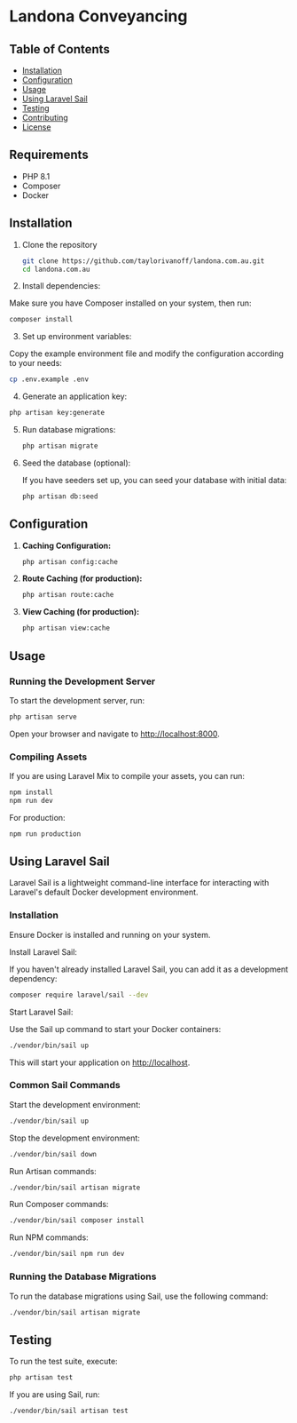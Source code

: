 # Landona Conveyancing

## Table of Contents

- [Installation](#installation)
- [Configuration](#configuration)
- [Usage](#usage)
- [Using Laravel Sail](#using-laravel-sail)
- [Testing](#testing)
- [Contributing](#contributing)
- [License](#license)

## Requirements
- PHP 8.1
- Composer
- Docker

## Installation

1. Clone the repository

   ```sh
   git clone https://github.com/taylorivanoff/landona.com.au.git
   cd landona.com.au
   ```

2. Install dependencies:

Make sure you have Composer installed on your system, then run:

```sh
composer install
```

3. Set up environment variables:

Copy the example environment file and modify the configuration according to your needs:

```sh
cp .env.example .env
```

4. Generate an application key:

```sh
php artisan key:generate
```

5. Run database migrations:

   ```sh
   php artisan migrate
   ```

6. Seed the database (optional):

   If you have seeders set up, you can seed your database with initial data:

   ```sh
   php artisan db:seed
   ```

## Configuration

1. **Caching Configuration:**

   ```sh
   php artisan config:cache
   ```

2. **Route Caching (for production):**

   ```sh
   php artisan route:cache
   ```

3. **View Caching (for production):**

   ```sh
   php artisan view:cache
   ```

## Usage

### Running the Development Server

To start the development server, run:

```sh
php artisan serve
```

Open your browser and navigate to [http://localhost:8000](http://localhost:8000).

### Compiling Assets

If you are using Laravel Mix to compile your assets, you can run:

```sh
npm install
npm run dev
```

For production:

```sh
npm run production
```

## Using Laravel Sail

Laravel Sail is a lightweight command-line interface for interacting with Laravel's default Docker development environment.

### Installation

Ensure Docker is installed and running on your system.

Install Laravel Sail:

If you haven't already installed Laravel Sail, you can add it as a development dependency:

```sh
composer require laravel/sail --dev
```

Start Laravel Sail:

Use the Sail up command to start your Docker containers:

```sh
./vendor/bin/sail up
```

This will start your application on [http://localhost](http://localhost).

### Common Sail Commands

Start the development environment:

```sh
./vendor/bin/sail up
```

Stop the development environment:

```sh
./vendor/bin/sail down
```

Run Artisan commands:

```sh
./vendor/bin/sail artisan migrate
```

Run Composer commands:

```sh
./vendor/bin/sail composer install
```

Run NPM commands:

```sh
./vendor/bin/sail npm run dev
```

### Running the Database Migrations

To run the database migrations using Sail, use the following command:

```sh
./vendor/bin/sail artisan migrate
```

## Testing

To run the test suite, execute:

```sh
php artisan test
```

If you are using Sail, run:

```sh
./vendor/bin/sail artisan test
```
